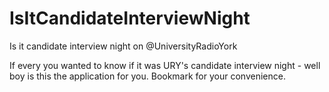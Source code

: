 # IsItCandidateInterviewNight
Is it candidate interview night on @UniversityRadioYork

If every you wanted to know if it was URY's candidate interview night - well boy is this the application for you. Bookmark for your convenience.